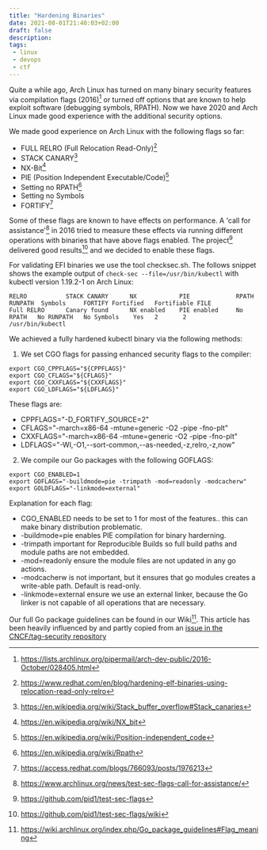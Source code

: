 ```yaml
---
title: "Hardening Binaries"
date: 2021-08-01T21:40:03+02:00
draft: false
description:
tags:
 - linux
 - devops
 - ctf
---
```


Quite a while ago, Arch Linux has turned on many binary security features via
compilation flags (2016)[^1] or turned off options that are known to help
exploit software (debugging symbols, RPATH). Now we have 2020 and Arch Linux made good
experience with the additional security options.

We made good experience on Arch Linux with the following flags so far:

* FULL RELRO (Full Relocation Read-Only)[^2]
* STACK CANARY[^3]</sup>
* NX-Bit[^4]</sup>
* PIE (Position Independent Executable/Code)[^5]
* Setting no RPATH[^6]
* Setting no Symbols
* FORTIFY[^7]

Some of these flags are known to have effects on performance.
A 'call for assistance'[^8] in 2016 tried to measure these effects via running
different operations with binaries that have above flags enabled. The
project[^9] delivered good results[^10] and we decided to enable these flags.

For validating EFI binaries we use the tool checksec.sh.
The follows snippet shows the example output of `check-sec --file=/usr/bin/kubectl`
with kubectl version 1.19.2-1 on Arch Linux:

```
RELRO           STACK CANARY      NX            PIE             RPATH      RUNPATH	Symbols		FORTIFY	Fortified	Fortifiable	FILE
Full RELRO      Canary found      NX enabled    PIE enabled     No RPATH   No RUNPATH   No Symbols	  Yes	2		2		/usr/bin/kubectl
```

We achieved a fully hardened kubectl binary via the following methods:

1. We set CGO flags for passing enhanced security flags to the compiler:

```
export CGO_CPPFLAGS="${CPPFLAGS}"
export CGO_CFLAGS="${CFLAGS}"
export CGO_CXXFLAGS="${CXXFLAGS}"
export CGO_LDFLAGS="${LDFLAGS}"
```

These flags are:

* CPPFLAGS="-D_FORTIFY_SOURCE=2"
* CFLAGS="-march=x86-64 -mtune=generic -O2 -pipe -fno-plt"
* CXXFLAGS="-march=x86-64 -mtune=generic -O2 -pipe -fno-plt"
* LDFLAGS="-Wl,-O1,--sort-common,--as-needed,-z,relro,-z,now"

2. We compile our Go packages with the following GOFLAGS:

```
export CGO_ENABLED=1
export GOFLAGS="-buildmode=pie -trimpath -mod=readonly -modcacherw"
export GOLDFLAGS="-linkmode=external"
```

Explanation for each flag:

* CGO_ENABLED needs to be set to 1 for most of the features.. this can make binary distribution problematic.
* -buildmode=pie enables PIE compilation for binary harderning.
* -trimpath important for Reproducible Builds so full build paths and module paths are not embedded.
* -mod=readonly ensure the module files are not updated in any go actions.
* -modcacherw is not important, but it ensures that go modules creates a write-able path. Default is read-only.
* -linkmode=external ensure we use an external linker, because the Go linker is not capable of all operations that are necessary.

Our full Go package guidelines can be found in our Wiki[^12]. This article has been heavily influenced by and partly copied from
an [issue in the CNCF/tag-security repository](https://github.com/cncf/tag-security/issues/422)

[^1]: https://lists.archlinux.org/pipermail/arch-dev-public/2016-October/028405.html
[^2]: https://www.redhat.com/en/blog/hardening-elf-binaries-using-relocation-read-only-relro
[^3]: https://en.wikipedia.org/wiki/Stack_buffer_overflow#Stack_canaries
[^4]: https://en.wikipedia.org/wiki/NX_bit
[^5]: https://en.wikipedia.org/wiki/Position-independent_code
[^6]: https://en.wikipedia.org/wiki/Rpath
[^7]: https://access.redhat.com/blogs/766093/posts/1976213
[^8]: https://www.archlinux.org/news/test-sec-flags-call-for-assistance/
[^9]: https://github.com/pid1/test-sec-flags
[^10]: https://github.com/pid1/test-sec-flags/wiki
[^11]: https://github.com/slimm609/checksec.sh
[^12]: https://wiki.archlinux.org/index.php/Go_package_guidelines#Flag_meaning
